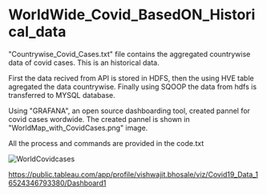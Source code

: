 # WorldWide_Covid_BasedON_Historical_data

"Countrywise_Covid_Cases.txt" file contains the aggregated countrywise data of covid cases. This is an historical data.

First the data recived from API is stored in HDFS, then the using HVE table agregated the data countrywise. Finally using SQOOP the data from hdfs is transferred to MYSQL database.

Using "GRAFANA", an open source dashboarding tool, created pannel for covid cases wordwide. The created pannel is shown in "WorldMap_with_CovidCases.png" image.

All the process and commands are provided in the code.txt

![WorldCovidcases](https://user-images.githubusercontent.com/92929807/160751356-833196cf-462a-4f31-9bc4-b459db6f2907.png)

https://public.tableau.com/app/profile/vishwajit.bhosale/viz/Covid19_Data_16524346793380/Dashboard1

